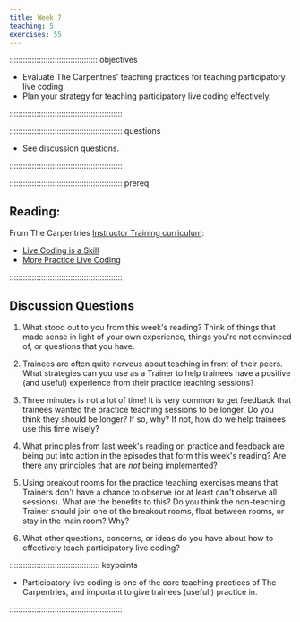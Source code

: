 ```yaml
---
title: Week 7
teaching: 5
exercises: 55
---
```


::::::::::::::::::::::::::::::::::::::: objectives

- Evaluate The Carpentries' teaching practices for teaching participatory live coding.
- Plan your strategy for teaching participatory live coding effectively. 

::::::::::::::::::::::::::::::::::::::::::::::::::

:::::::::::::::::::::::::::::::::::::::::::::::::: questions

- See discussion questions.

::::::::::::::::::::::::::::::::::::::::::::::::::

:::::::::::::::::::::::::::::::::::::::::::::::::: prereq 

## Reading:

From The Carpentries [Instructor Training curriculum](https://carpentries.github.io/instructor-training/instructor/index.html): 

* [Live Coding is a Skill](https://carpentries.github.io/instructor-training/instructor/17-live.html)
* [More Practice Live Coding](https://carpentries.github.io/instructor-training/instructor/20-performance.html)

::::::::::::::::::::::::::::::::::::::::::::::::::


## Discussion Questions

1. What stood out to you from this week's reading? Think of things that made sense in light of your own experience, things you're not convinced of, or questions that you have.

1. Trainees are often quite nervous about teaching in front of their peers. What strategies can you use as a Trainer to help trainees have a positive (and useful) experience from their practice teaching sessions?

1. Three minutes is not a lot of time! It is very common to get feedback that trainees wanted the practice teaching sessions to be longer. Do you think they should be longer? If so, why? If not, how do we help trainees use this time wisely?

1. What principles from last week's reading on practice and feedback are being put into action in the episodes that form this week's reading? Are there any principles that are *not* being implemented?

1. Using breakout rooms for the practice teaching exercises means that Trainers don't have a chance to observe (or at least can't observe all sessions). What are the benefits to this? Do you think the non-teaching Trainer should join one of the breakout rooms, float between rooms, or stay in the main room? Why?

1. What other questions, concerns, or ideas do you have about how to effectively teach participatory live coding? 

:::::::::::::::::::::::::::::::::::::::: keypoints

- Participatory live coding is one of the core teaching practices of The Carpentries, and important to give trainees (useful!) practice in.

::::::::::::::::::::::::::::::::::::::::::::::::::


